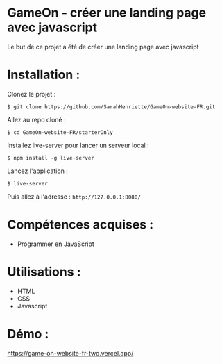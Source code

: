 # GameOn - créer une landing page avec javascript
Le but de ce projet a été de créer une landing page avec javascript

# Installation : 
Clonez le projet :
```
$ git clone https://github.com/SarahHenriette/GameOn-website-FR.git
```

Allez au repo cloné :
```
$ cd GameOn-website-FR/starterOnly
```

Installez live-server pour lancer un serveur local :
```
$ npm install -g live-server
```

Lancez l'application :
```
$ live-server
```

Puis allez à l'adresse : `http://127.0.0.1:8080/`

# Compétences acquises :
- Programmer en JavaScript

# Utilisations : 
- HTML
- CSS
- Javascript

# Démo :
https://game-on-website-fr-two.vercel.app/